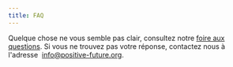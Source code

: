 ```yaml
---
title: FAQ 
---
```

Quelque chose ne vous semble pas clair, consultez notre [foire aux questions](/fr/faq). Si vous ne trouvez pas votre réponse, contactez nous à l'adresse  info@positive-future.org.